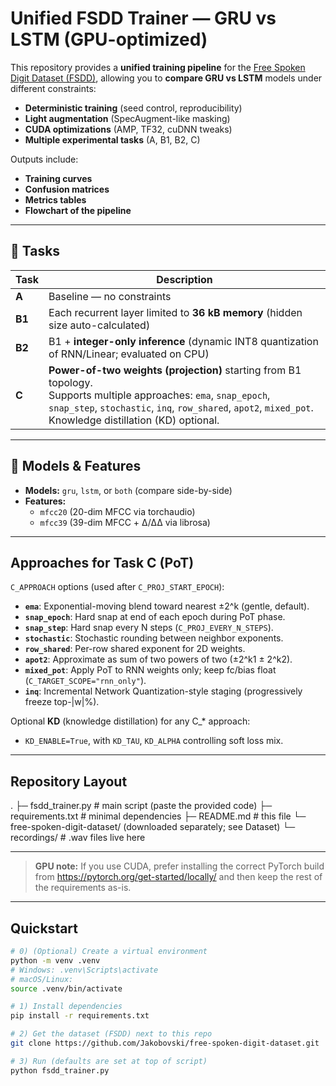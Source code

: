 # Unified FSDD Trainer — GRU vs LSTM (GPU-optimized)

This repository provides a **unified training pipeline** for the [Free Spoken Digit Dataset (FSDD)](https://github.com/Jakobovski/free-spoken-digit-dataset), allowing you to **compare GRU vs LSTM** models under different constraints:

- **Deterministic training** (seed control, reproducibility)
- **Light augmentation** (SpecAugment-like masking)
- **CUDA optimizations** (AMP, TF32, cuDNN tweaks)
- **Multiple experimental tasks** (A, B1, B2, C)

Outputs include:
- **Training curves**
- **Confusion matrices**
- **Metrics tables**
- **Flowchart of the pipeline**

---

## 📂 Tasks

| Task | Description |
|------|-------------|
| **A** | Baseline — no constraints |
| **B1** | Each recurrent layer limited to **36 kB memory** (hidden size auto-calculated) |
| **B2** | B1 + **integer-only inference** (dynamic INT8 quantization of RNN/Linear; evaluated on CPU) |
| **C**  | **Power-of-two weights (projection)** starting from B1 topology.<br>Supports multiple approaches: `ema`, `snap_epoch`, `snap_step`, `stochastic`, `inq`, `row_shared`, `apot2`, `mixed_pot`. Knowledge distillation (KD) optional. |

---

## 🧩 Models & Features

- **Models:** `gru`, `lstm`, or `both` (compare side-by-side)
- **Features:**
  - `mfcc20` (20-dim MFCC via torchaudio)
  - `mfcc39` (39-dim MFCC + Δ/ΔΔ via librosa)

---

## Approaches for Task C (PoT)

`C_APPROACH` options (used after `C_PROJ_START_EPOCH`):

- **`ema`**: Exponential-moving blend toward nearest ±2^k (gentle, default).
- **`snap_epoch`**: Hard snap at end of each epoch during PoT phase.
- **`snap_step`**: Hard snap every N steps (`C_PROJ_EVERY_N_STEPS`).
- **`stochastic`**: Stochastic rounding between neighbor exponents.
- **`row_shared`**: Per-row shared exponent for 2D weights.
- **`apot2`**: Approximate as sum of two powers of two (±2^k1 ± 2^k2).
- **`mixed_pot`**: Apply PoT to RNN weights only; keep fc/bias float (`C_TARGET_SCOPE="rnn_only"`).
- **`inq`**: Incremental Network Quantization-style staging (progressively freeze top-|w|%).

Optional **KD** (knowledge distillation) for any C_* approach:
- `KD_ENABLE=True`, with `KD_TAU`, `KD_ALPHA` controlling soft loss mix.

---

## Repository Layout

.
├─ fsdd_trainer.py # main script (paste the provided code)
├─ requirements.txt # minimal dependencies
├─ README.md # this file
└─ free-spoken-digit-dataset/ (downloaded separately; see Dataset)
└─ recordings/ # .wav files live here

---

> **GPU note:** If you use CUDA, prefer installing the correct PyTorch build from https://pytorch.org/get-started/locally/ and then keep the rest of the requirements as-is.

---

## Quickstart

```bash
# 0) (Optional) Create a virtual environment
python -m venv .venv
# Windows: .venv\Scripts\activate
# macOS/Linux:
source .venv/bin/activate

# 1) Install dependencies
pip install -r requirements.txt

# 2) Get the dataset (FSDD) next to this repo
git clone https://github.com/Jakobovski/free-spoken-digit-dataset.git

# 3) Run (defaults are set at top of script)
python fsdd_trainer.py
